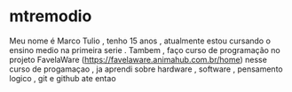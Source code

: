 # mtremodio
Meu nome é Marco Tulio , tenho 15 anos , atualmente estou cursando o ensino medio na primeira serie . Tambem , faço curso de programação no projeto FavelaWare (https://favelaware.animahub.com.br/home)
nesse curso de progamaçao , ja aprendi sobre hardware , software , pensamento logico , git e github ate entao 

